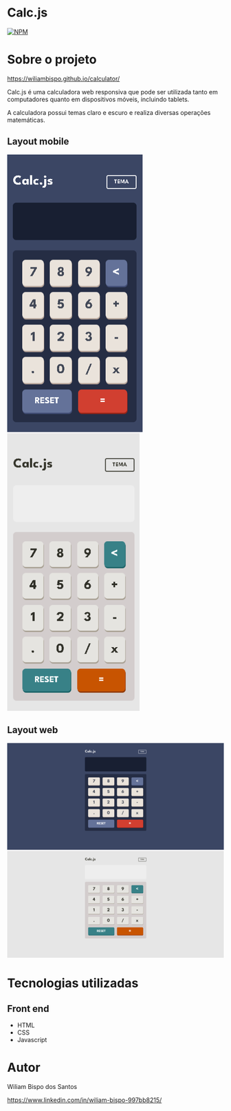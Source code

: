 # Calc.js
[![NPM](https://img.shields.io/npm/l/react)](https://github.com/WiliamBispo/calculator/blob/main/LICENSE) 

# Sobre o projeto

https://wiliambispo.github.io/calculator/

Calc.js é uma calculadora web responsiva que pode ser utilizada tanto em computadores quanto em dispositivos móveis, incluindo tablets.

A calculadora possui temas claro e escuro e realiza diversas operações matemáticas.

## Layout mobile
<img src="/assets/mobile-escuro.png" height="645px"> <img src="/assets/mobile-claro.png" height="645px">

## Layout web
<img src="/assets/web-escuro.png">

<img src="/assets/web-claro.png">

# Tecnologias utilizadas
## Front end
- HTML
- CSS
- Javascript

# Autor

Wiliam Bispo dos Santos

https://www.linkedin.com/in/wiliam-bispo-997bb8215/
